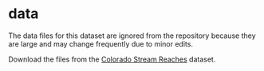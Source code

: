 # data

The data files for this dataset are ignored from the repository because
they are large and may change frequently due to minor edits.

Download the files from the [Colorado Stream Reaches](https://data.openwaterfoundation.org/state/co/dwr/stream-reaches/) dataset.
